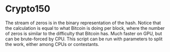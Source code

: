 # Crypto150

The stream of zeros is in the binary representation of the hash. Notice that the calculation is equal to what Bitcoin is doing per block, where the number of zeros is similar to the difficulty that Bitcoin has. Much faster on GPU, but can be brute-forced by CPU. This script can be run with parameters to split the work, either among CPUs or contestants.